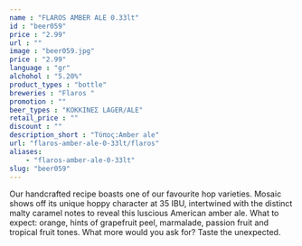 ```yaml
---
name : "FLAROS AMBER ALE 0.33lt"
id : "beer059"
price : "2.99"
url : ""
image : "beer059.jpg"
price : "2.99"
language : "gr"
alchohol : "5.20%"
product_types : "bottle"
breweries : "Flaros "
promotion : ""
beer_types : "ΚΟΚΚΙΝΕΣ LAGER/ALE"
retail_price : ""
discount : ""
description_short : "Τύπος:Amber ale"
url: "flaros-amber-ale-0-33lt/flaros"
aliases: 
    - "flaros-amber-ale-0-33lt"
slug: "beer059"
---
```


Our handcrafted recipe boasts one of our favourite hop varieties. Mosaic shows off its unique hoppy character at 35 IBU, intertwined with the distinct malty caramel notes to reveal this luscious American amber ale. What to expect: orange, hints of grapefruit peel, marmalade, passion fruit and tropical fruit tones. What more would you ask for? Taste the unexpected.